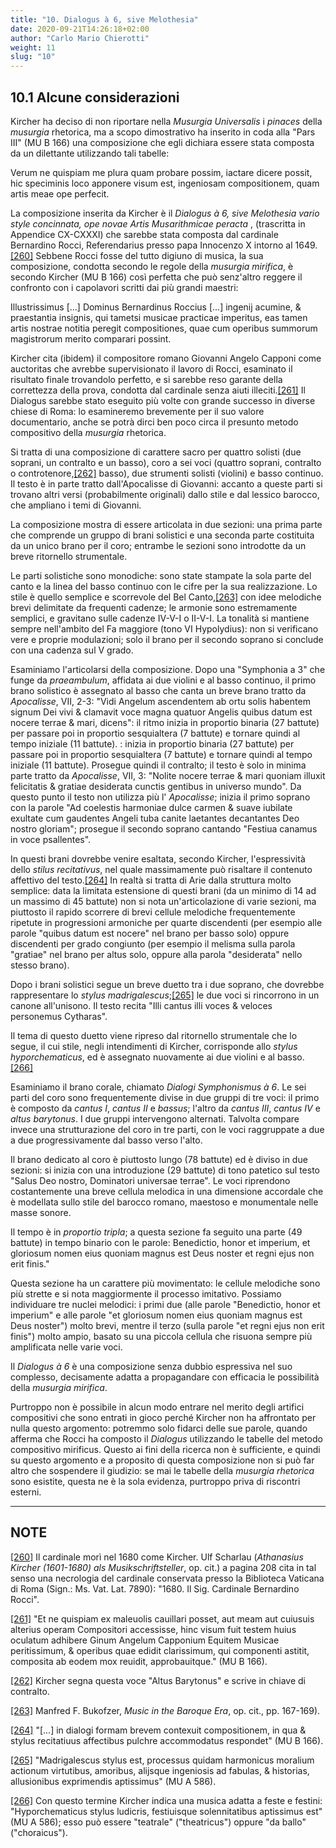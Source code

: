 ```yaml
---
title: "10. Dialogus à 6, sive Melothesia"
date: 2020-09-21T14:26:18+02:00
author: "Carlo Mario Chierotti"
weight: 11
slug: "10"
---
```


<h2><a name="Heading81">10.1 Alcune considerazioni</a></h2>

<p>Kircher ha deciso di non riportare nella <em>Musurgia Universalis</em> i <em>pinaces</em> della <em>musurgia</em> rhetorica, ma a scopo dimostrativo ha inserito in coda alla &#34;Pars III&#34; (MU B 166) una composizione che egli dichiara essere stata composta da un dilettante utilizzando tali tabelle: </p>
<p class="citazione">Verum ne quispiam me plura quam probare possim, iactare dicere possit, hic speciminis loco apponere visum est, ingeniosam compositionem, quam artis meae ope perfecit. </p>
<p>La composizione inserita da Kircher &egrave; il <em>Dialogus &agrave; 6, sive Melothesia vario style concinnata, ope novae Artis Musarithmicae peracta </em>, (trascritta in Appendice CX-CXXXI) che sarebbe stata composta dal cardinale Bernardino Rocci, Referendarius presso papa Innocenzo X intorno al 1649.<a name="fnB260" href="#fn260">[260]</a> Sebbene Rocci fosse del tutto digiuno di musica, la sua composizione, condotta secondo le regole della <em>musurgia mirifica</em>, &egrave; secondo Kircher (MU B 166) cos&igrave; perfetta che pu&ograve; senz'altro reggere il confronto con i capolavori scritti dai pi&ugrave; grandi maestri: </p>
<p class="citazione">Illustrissimus [...] Dominus Bernardinus Roccius [...] ingenij acumine, &amp; praestantia insignis, qui tametsi musicae practicae imperitus, eas tamen artis nostrae notitia peregit compositiones, quae cum operibus summorum magistrorum merito comparari possint. </p>
<p>Kircher cita (ibidem) il compositore romano Giovanni Angelo Capponi come auctoritas che avrebbe supervisionato il lavoro di Rocci, esaminato il risultato finale trovandolo perfetto, e si sarebbe reso garante della correttezza della prova, condotta dal cardinale senza aiuti illeciti.<a name="fnB261" href="#fn261">[261]</a> Il Dialogus sarebbe stato eseguito pi&ugrave; volte con grande successo in diverse chiese di Roma: lo esamineremo brevemente per il suo valore documentario, anche se potr&agrave; dirci ben poco circa il presunto metodo compositivo della <em>musurgia</em> rhetorica. </p>
<p>Si tratta di una composizione di carattere sacro per quattro solisti (due soprani, un contralto e un basso), coro a sei voci (quattro soprani, contralto o controtenore,<a name="fnB262" href="#fn262">[262]</a> basso), due strumenti solisti (violini) e basso continuo. Il testo &egrave; in parte tratto dall'Apocalisse di Giovanni: accanto a queste parti si trovano altri versi (probabilmente originali) dallo stile e dal lessico barocco, che ampliano i temi di Giovanni. </p>
<p>La composizione mostra di essere articolata in due sezioni: una prima parte che comprende un gruppo di brani solistici e una seconda parte costituita da un unico brano per il coro; entrambe le sezioni sono introdotte da un breve ritornello strumentale. </p>
<p>Le parti solistiche sono monodiche: sono state stampate la sola parte del canto e la linea del basso continuo con le cifre per la sua realizzazione. Lo stile &egrave; quello semplice e scorrevole del Bel Canto,<a name="fnB263" href="#fn263">[263]</a> con idee melodiche brevi delimitate da frequenti cadenze; le armonie sono estremamente semplici, e gravitano sulle cadenze IV-V-I o II-V-I. La tonalit&agrave; si mantiene sempre nell'ambito del Fa maggiore (tono VI Hypolydius): non si verificano vere e proprie modulazioni; solo il brano per il secondo soprano si conclude con una cadenza sul V grado. </p>
<p>Esaminiamo l'articolarsi della composizione. Dopo una &#34;Symphonia a 3&#34; che funge da <em>praeambulum</em>, affidata ai due violini e al basso continuo, il primo brano solistico &egrave; assegnato al basso che canta un breve brano tratto da <em>Apocalisse</em>, VII, 2-3: &#34;Vidi Angelum ascendentem ab ortu solis habentem signum Dei vivi &amp; clamavit voce magna quatuor Angelis quibus datum est nocere terrae &amp; mari, dicens&#34;: il ritmo inizia in proportio binaria (27 battute) per passare poi in proportio sesquialtera (7 battute) e tornare quindi al tempo iniziale (11 battute). : inizia in proportio binaria (27 battute) per passare poi in proportio sesquialtera (7 battute) e tornare quindi al tempo iniziale (11 battute). Prosegue quindi il contralto; il testo &egrave; solo in minima parte tratto da <em>Apocalisse</em>, VII, 3: &#34;Nolite nocere terrae &amp; mari quoniam illuxit felicitatis &amp; gratiae desiderata cunctis gentibus in universo mundo&#34;. Da questo punto il testo non utilizza pi&ugrave; l' <em>Apocalisse</em>; inizia il primo soprano con la parole &#34;Ad coelestis harmoniae dulce carmen &amp; suave iubilate exultate cum gaudentes Angeli tuba canite laetantes decantantes Deo nostro gloriam&#34;; prosegue il secondo soprano cantando &#34;Festiua canamus in voce psallentes&#34;. </p>
<p>In questi brani dovrebbe venire esaltata, secondo Kircher, l'espressivit&agrave; dello <em>stilus recitativus</em>, nel quale massimamente pu&ograve; risaltare il contenuto affettivo del testo.<a name="fnB264" href="#fn264">[264]</a> In realt&agrave; si tratta di Arie dalla struttura molto semplice: data la limitata estensione di questi brani (da un minimo di 14 ad un massimo di 45 battute) non si nota un'articolazione di varie sezioni, ma piuttosto il rapido scorrere di brevi cellule melodiche frequentemente ripetute in progressioni armoniche per quarte discendenti (per esempio alle parole &#34;quibus datum est nocere&#34; nel brano per basso solo) oppure discendenti per grado congiunto (per esempio il melisma sulla parola &#34;gratiae&#34; nel brano per altus solo, oppure alla parola &#34;desiderata&#34; nello stesso brano). </p>
<p>Dopo i brani solistici segue un breve duetto tra i due soprano, che dovrebbe rappresentare lo <em>stylus madrigalescus</em>;<a name="fnB265" href="#fn265">[265]</a> le due voci si rincorrono in un canone all'unisono. Il testo recita &#34;Illi cantus illi voces &amp; veloces personemus Cytharas&#34;. </p>
<p>Il tema di questo duetto viene ripreso dal ritornello strumentale che lo segue, il cui stile, negli intendimenti di Kircher, corrisponde allo <em>stylus hyporchematicus</em>, ed &egrave; assegnato nuovamente ai due violini e al basso.<a name="fnB266" href="#fn266">[266]</a> </p>
<p>Esaminiamo il brano corale, chiamato <em>Dialogi Symphonismus &agrave; 6</em>. Le sei parti del coro sono frequentemente divise in due gruppi di tre voci: il primo &egrave; composto da <em>cantus I</em>, <em>cantus II</em> e <em>bassus</em>; l'altro da <em>cantus III</em>, <em>cantus IV</em> e <em>altus barytonus</em>. I due gruppi intervengono alternati. Talvolta compare invece una strutturazione del coro in tre parti, con le voci raggruppate a due a due progressivamente dal basso verso l'alto. </p>
<p>Il brano dedicato al coro &egrave; piuttosto lungo (78 battute) ed &egrave; diviso in due sezioni: si inizia con una introduzione (29 battute) di tono patetico sul testo &#34;Salus Deo nostro, Dominatori universae terrae&#34;. Le voci riprendono costantemente una breve cellula melodica in una dimensione accordale che &egrave; modellata sullo stile del barocco romano, maestoso e monumentale nelle masse sonore. </p>
<p>Il tempo &egrave; in <em>proportio tripla</em>; a questa sezione fa seguito una parte (49 battute) in tempo binario con le parole: Benedictio, honor et imperium, et gloriosum nomen eius quoniam magnus est Deus noster et regni ejus non erit finis.&#34; </p>
<p>Questa sezione ha un carattere pi&ugrave; movimentato: le cellule melodiche sono pi&ugrave; strette e si nota maggiormente il processo imitativo. Possiamo individuare tre nuclei melodici: i primi due (alle parole &#34;Benedictio, honor et imperium&#34; e alle parole &#34;et gloriosum nomen eius quoniam magnus est Deus noster&#34;) molto brevi, mentre il terzo (sulla parole &#34;et regni ejus non erit finis&#34;) molto ampio, basato su una piccola cellula che risuona sempre pi&ugrave; amplificata nelle varie voci. </p>
<p>Il <em>Dialogus &agrave; 6</em> &egrave; una composizione senza dubbio espressiva nel suo complesso, decisamente adatta a propagandare con efficacia le possibilit&agrave; della <em>musurgia mirifica</em>.</p>
<p>Purtroppo non &egrave; possibile in alcun modo entrare nel merito degli artifici compositivi che sono entrati in gioco perch&eacute; Kircher non ha affrontato per nulla questo argomento: potremmo solo fidarci delle sue parole, quando afferma che Rocci ha composto il <em>Dialogus</em> utilizzando le tabelle del metodo compositivo mirificus. Questo ai fini della ricerca non &egrave; sufficiente, e quindi su questo argomento e a proposito di questa composizione non si pu&ograve; far altro che sospendere il giudizio: se mai le tabelle della <em>musurgia rhetorica</em> sono esistite, questa ne &egrave; la sola evidenza, purtroppo priva di riscontri esterni. </p>

<hr>

<h2>NOTE</h2>
<p><a name="fn260" href="#fnB260">[260]</a> Il cardinale mor&igrave; nel 1680 come Kircher. Ulf Scharlau (<em>Athanasius Kircher (1601-1680) als Musikschriftsteller</em>, op. cit.) a pagina 208 cita in tal senso una necrologia del cardinale conservata presso la Biblioteca Vaticana di Roma (Sign.: Ms. Vat. Lat. 7890): &#34;1680. Il Sig. Cardinale Bernardino Rocci&#34;. </p>
<p><a name="fn261" href="#fnB261">[261]</a> &#34;Et ne quispiam ex maleuolis cauillari posset, aut meam aut cuiusuis alterius operam Compositori accessisse, hinc visum fuit testem huius oculatum adhibere Ginum Angelum Capponium Equitem Musicae peritissimum, &amp; operibus quae edidit clarissimum, qui componenti astitit, composita ab eodem mox reuidit, approbauitque.&#34; (MU B 166). </p>
<p><a name="fn262" href="#fnB262">[262]</a> Kircher segna questa voce &#34;Altus Barytonus&#34; e scrive in chiave di contralto. </p>
<p><a name="fn263" href="#fnB263">[263]</a> Manfred F. Bukofzer, <em>Music in the Baroque Era</em>, op. cit., pp. 167-169). </p>
<p><a name="fn264" href="#fnB264">[264]</a> &#34;[...] in dialogi formam brevem contexuit compositionem, in qua &amp; stylus recitatiuus affectibus pulchre accommodatus respondet&#34; (MU B 166). </p>
<p><a name="fn265" href="#fnB265">[265]</a> &#34;Madrigalescus stylus est, processus quidam harmonicus moralium actionum virtutibus, amoribus, alijsque ingeniosis ad fabulas, &amp; historias, allusionibus exprimendis aptissimus&#34; (MU A 586). </p>
<p><a name="fn266" href="#fnB266">[266]</a> Con questo termine Kircher indica una musica adatta a feste e festini: &#34;Hyporchematicus stylus ludicris, festiuisque solennitatibus aptissimus est&#34; (MU A 586); esso pu&ograve; essere &#34;teatrale&#34; (&#34;theatricus&#34;) oppure &#34;da ballo&#34; (&#34;choraicus&#34;). </p>
